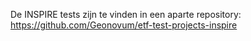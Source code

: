 De INSPIRE tests zijn te vinden in een aparte repository: [https://github.com/Geonovum/etf-test-projects-inspire ](https://github.com/Geonovum/etf-test-projects-inspire)